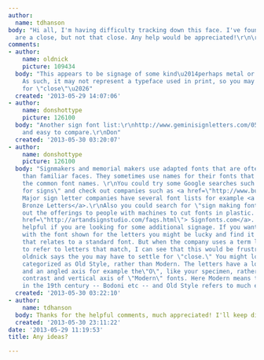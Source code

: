 ```yaml
---
author:
  name: tdhanson
body: "Hi all, I'm having difficulty tracking down this face. I've found a few that
  are a close, but not that close. Any help would be appreciated!\r\n\r\n[img:sites/default/files/old-images/typesample_5130.jpg]"
comments:
- author:
    name: oldnick
    picture: 109434
  body: "This appears to be signage of some kind\u2014perhaps metal or plastic letters.
    As such, it may not represent a typeface used in print, so you may have to settle
    for \"close\"\u2026"
  created: '2013-05-29 14:07:06'
- author:
    name: donshottype
    picture: 126100
  body: "Another sign font list:\r\nhttp://www.geminisignletters.com/05styles.htm\r\nShort
    and easy to compare.\r\nDon"
  created: '2013-05-30 03:20:07'
- author:
    name: donshottype
    picture: 126100
  body: "Signmakers and memorial makers use adapted fonts that are often lower contrast
    than familiar faces. They sometimes use names for their fonts that differ from
    the common font names. \r\nYou could try some Google searches such as \"letters
    for signs\" and check out companies such as <a href=\"http://www.buysignletters.com/signdesigns/shopping2/default.asp\">BuySignLetters.com</a>.
    Major sign letter companies have several font lists for example <a href=\"\r\nhttp://www.buysignletters.com/signdesigns/shopping2/shopdisplaysubcat.asp?id=25&cat=Cast+Bronze+Letters+Click+Font+For+Sizes+And+Pricing\">Cast
    Bronze Letters</a>.\r\nAlso you could search for \"sign making fonts\" and check
    out the offerings to people with machines to cut fonts in plastic. See for example<a
    href=\"http://artandsignstudio.com/faqs.html\"> Signfonts.com</a>. \r\nThis is
    helpful if you are looking for some additional signage. If you want to print something
    with the font shown for the letters you might be lucky and find it under a name
    that relates to a standard font. But when the company uses a term like \"architectural\"
    to refer to letters that match, I can see that this would be frustrating.\r\nAs
    oldnick says the you may have to settle for \"close.\" You might look at fonts
    categorized as Old Style, rather than Modern. The letters have a lower contrast
    and an angled axis for example the\"O\", like your specimen, rather than the high
    contrast and vertical axis of \"Modern\" fonts. Here Modern means the style popular
    in the 19th century -- Bodoni etc -- and Old Style refers to much earlier styles.\r\nDon\r\n"
  created: '2013-05-30 03:22:10'
- author:
    name: tdhanson
  body: Thanks for the helpful comments, much appreciated! I'll keep digging.
  created: '2013-05-30 23:11:22'
date: '2013-05-29 11:19:53'
title: Any ideas?

---
```

